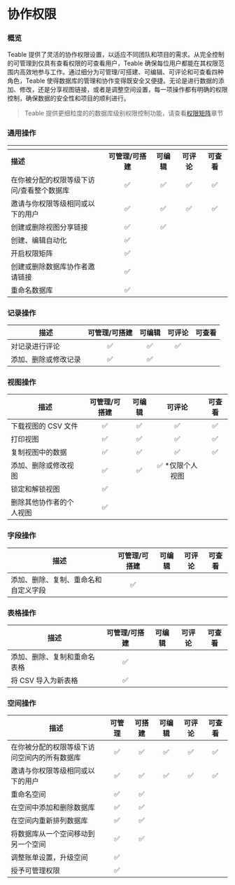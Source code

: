 # 协作权限

### 概览

Teable 提供了灵活的协作权限设置，以适应不同团队和项目的需求。从完全控制的可管理到仅具有查看权限的可查看用户，Teable 确保每位用户都能在其权限范围内高效地参与工作。通过细分为可管理/可搭建、可编辑、可评论和可查看四种角色，Teable 使得数据库的管理和协作变得既安全又便捷。无论是进行数据的添加、修改，还是分享视图链接，或者是调整空间设置，每一项操作都有明确的权限控制，确保数据的安全性和项目的顺利进行。

> Teable 提供更细粒度的的数据库级别权限控制功能，请查看[权限矩阵](../quan-xian-guan-li.md)章节

### 通用操作

<table data-header-hidden><thead><tr><th width="206"></th><th align="center"></th><th align="center"></th><th align="center"></th><th align="center"></th></tr></thead><tbody><tr><td><strong>描述</strong></td><td align="center"><strong>可管理/可搭建</strong></td><td align="center"><strong>可编辑</strong></td><td align="center"><strong>可评论</strong></td><td align="center"><strong>可查看</strong></td></tr><tr><td>在你被分配的权限等级下访问/查看整个数据库</td><td align="center">✅</td><td align="center">✅</td><td align="center">✅</td><td align="center">✅</td></tr><tr><td>邀请与你权限等级相同或以下的用户</td><td align="center">✅</td><td align="center">✅</td><td align="center">✅</td><td align="center">✅</td></tr><tr><td>创建或删除视图分享链接</td><td align="center">✅</td><td align="center">✅</td><td align="center"></td><td align="center"></td></tr><tr><td>创建、编辑自动化</td><td align="center">✅</td><td align="center"></td><td align="center"></td><td align="center"></td></tr><tr><td>开启权限矩阵</td><td align="center">✅</td><td align="center"></td><td align="center"></td><td align="center"></td></tr><tr><td>创建或删除数据库协作者邀请链接</td><td align="center">✅</td><td align="center"></td><td align="center"></td><td align="center"></td></tr><tr><td>重命名数据库</td><td align="center">✅</td><td align="center"></td><td align="center"></td><td align="center"></td></tr></tbody></table>

### 记录操作

| **描述**     | **可管理/可搭建** | **可编辑** | **可评论** | **可查看** |
| ---------- | :---------: | :-----: | :-----: | :-----: |
| 对记录进行评论    |      ✅      |    ✅    |    ✅    |         |
| 添加、删除或修改记录 |      ✅      |    ✅    |         |         |

### 视图操作

| **描述**       | **可管理/可搭建** | **可编辑** |   **可评论**  | **可查看** |
| ------------ | :---------: | :-----: | :--------: | :-----: |
| 下载视图的 CSV 文件 |      ✅      |    ✅    |      ✅     |    ✅    |
| 打印视图         |      ✅      |    ✅    |      ✅     |    ✅    |
| 复制视图中的数据     |      ✅      |    ✅    |      ✅     |    ✅    |
| 添加、删除或修改视图   |      ✅      |    ✅    | ✅ \*仅限个人视图 |         |
| 锁定和解锁视图      |      ✅      |         |            |         |
| 删除其他协作者的个人视图 |      ✅      |         |            |         |

### 字段操作

| **描述**             | **可管理/可搭建** | **可编辑** | **可评论** | **可查看** |
| ------------------ | :---------: | :-----: | :-----: | :-----: |
| 添加、删除、复制、重命名和自定义字段 |      ✅      |         |         |         |

### 表格操作

| **描述**         | **可管理/可搭建** | **可编辑** | **可评论** | **可查看** |
| -------------- | :---------: | :-----: | :-----: | :-----: |
| 添加、删除、复制和重命名表格 |      ✅      |         |         |         |
| 将 CSV 导入为新表格   |      ✅      |         |         |         |

### 空间操作

<table><thead><tr><th width="207">描述</th><th align="center">可管理</th><th align="center">可搭建</th><th align="center">可编辑</th><th align="center">可评论</th><th align="center">可查看</th></tr></thead><tbody><tr><td>在你被分配的权限等级下访问空间内的所有数据库</td><td align="center">✅</td><td align="center">✅</td><td align="center">✅</td><td align="center">✅</td><td align="center">✅</td></tr><tr><td>邀请与你权限等级相同或以下的用户</td><td align="center">✅</td><td align="center">✅</td><td align="center">✅</td><td align="center">✅</td><td align="center">✅</td></tr><tr><td>重命名空间</td><td align="center">✅</td><td align="center">✅</td><td align="center"></td><td align="center"></td><td align="center"></td></tr><tr><td>在空间中添加和删除数据库</td><td align="center">✅</td><td align="center">✅</td><td align="center"></td><td align="center"></td><td align="center"></td></tr><tr><td>在空间内重新排列数据库</td><td align="center">✅</td><td align="center">✅</td><td align="center"></td><td align="center"></td><td align="center"></td></tr><tr><td>将数据库从一个空间移动到另一个空间</td><td align="center">✅</td><td align="center">✅</td><td align="center"></td><td align="center"></td><td align="center"></td></tr><tr><td>调整账单设置，升级空间</td><td align="center">✅</td><td align="center"></td><td align="center"></td><td align="center"></td><td align="center"></td></tr><tr><td>授予可管理权限</td><td align="center">✅</td><td align="center"></td><td align="center"></td><td align="center"></td><td align="center"></td></tr></tbody></table>
